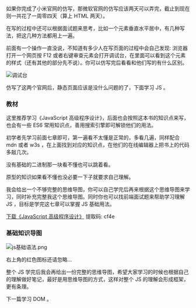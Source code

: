 如果你完成了小米官网的仿写，那微软官网的仿写应该两天可以弄完，截止到现在则一共花了一周零四天（算上 HTML 两天）。

在写的过程中还可以根据面试题来思考，比如一个元素垂直水平居中，有几种写法，把这几种方法都用上一遍。

前面有一个操作一直没说，不知道有多少人在写页面的过程中会自己发现: 浏览器打开一个网页按 F12 或者右键审查元素会打开调试台，在里面可以看到这个元素的样式（还有其他的部分先不说）。你可以仿写完后看看和他们写的有什么区别。

![调试台](https://upload-images.jianshu.io/upload_images/4128502-f6bd6afde21a9474.png?imageMogr2/auto-orient/strip%7CimageView2/2/w/1240)

仿写了这两个官网后，静态页面应该是没什么问题的了，下面学习 JS 。

### 教材

这里推荐学习《JavaScript 高级程序设计》，后面也会按照这本书的知识点来写，也会有一些 ES6 常用知识点，善用搜索引擎即可解锁他们的用法。

初学者先学习前面七章即可，第一遍看不太懂是正常的，多看几遍，同样配合 mdn 或者 w3s ，在上面找到对应的知识点，在他们的在线编辑器上把书上的代码多敲几次。

没有基础的二进制那一块看不懂也可以跳着看。

原型的知识如果看不懂也没必要一下子就要求自己理解。

我会给出一个不够完整的思维导图，你可以自己学完后再来根据这个思维导图来学习，同时补充完整我这个思维导图。同时你也可以找前端面试题来帮助学习理解 JS ，目标是学完这七章可以掌握 JS 基础用法。

[下载《JavaScript 高级程序设计》](https://pan.baidu.com/s/1DEROBhZoeBuTYsj7fquGbw) 提取码: cf4e 

### 基础知识导图

![js基础语法.png](https://upload-images.jianshu.io/upload_images/4128502-9b749a406b03cf3b.png?imageMogr2/auto-orient/strip%7CimageView2/2/w/1240)

右上角的红色图标还请忽略...

整个 JS 学完后我会再给出一份完整的思维导图，希望大家学习的时候也根据自己的理解做好笔记，最好是用思维导图的方式，这样对整个 JS 的理解会形成框架，更有条理。

下一篇学习 DOM 。

